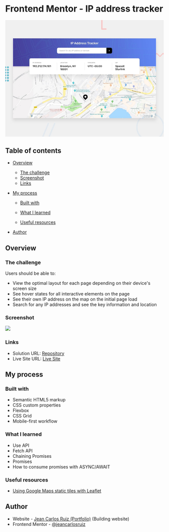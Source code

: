 # Frontend Mentor - IP address tracker

![Design preview for the IP address tracker coding challenge](./design/desktop-preview.jpg)

## Table of contents

- [Overview](#overview)
  - [The challenge](#the-challenge)
  - [Screenshot](#screenshot)
  - [Links](#links)
- [My process](#my-process)

  - [Built with](#built-with)
  - [What I learned](#what-i-learned)

  - [Useful resources](#useful-resources)

- [Author](#author)

## Overview

### The challenge

Users should be able to:

- View the optimal layout for each page depending on their device's screen size
- See hover states for all interactive elements on the page
- See their own IP address on the map on the initial page load
- Search for any IP addresses and see the key information and location

### Screenshot

![](./screenshot.jpg)

### Links

- Solution URL: [Repository](https://github.com/jeancarlosruiz/ip-address-tracker-main)
- Live Site URL: [Live Site](https://jeancarlosruiz.github.io/ip-address-tracker-main/)

## My process

### Built with

- Semantic HTML5 markup
- CSS custom properties
- Flexbox
- CSS Grid
- Mobile-first workflow

### What I learned

- Use API
- Fetch API
- Chaining Promises
- Promises
- How to consume promises with ASYNC/AWAIT

### Useful resources

- [Using Google Maps static tiles with Leaflet](https://gis.stackexchange.com/questions/225098/using-google-maps-static-tiles-with-leaflet)

## Author

- Website - [Jean Carlos Ruiz (Portfolio)](https://www.your-site.com) (Building website)
- Frontend Mentor - [@jeancarlosruiz](https://www.frontendmentor.io/profile/jeancarlosruiz)

